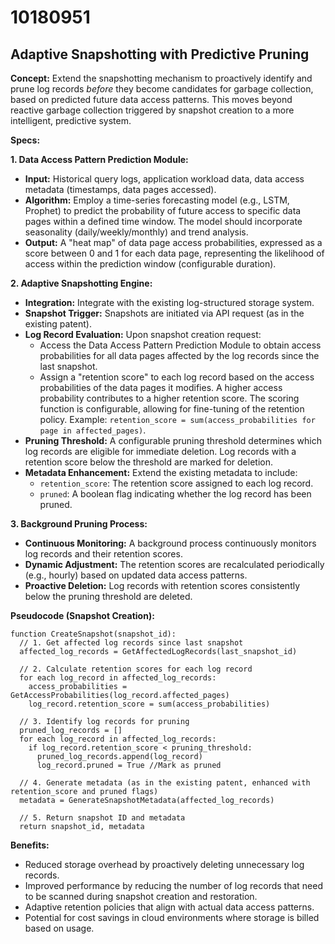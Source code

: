 # 10180951

## Adaptive Snapshotting with Predictive Pruning

**Concept:** Extend the snapshotting mechanism to proactively identify and prune log records *before* they become candidates for garbage collection, based on predicted future data access patterns. This moves beyond reactive garbage collection triggered by snapshot creation to a more intelligent, predictive system.

**Specs:**

**1. Data Access Pattern Prediction Module:**

*   **Input:** Historical query logs, application workload data, data access metadata (timestamps, data pages accessed).
*   **Algorithm:** Employ a time-series forecasting model (e.g., LSTM, Prophet) to predict the probability of future access to specific data pages within a defined time window.  The model should incorporate seasonality (daily/weekly/monthly) and trend analysis.
*   **Output:**  A "heat map" of data page access probabilities, expressed as a score between 0 and 1 for each data page, representing the likelihood of access within the prediction window (configurable duration).

**2. Adaptive Snapshotting Engine:**

*   **Integration:** Integrate with the existing log-structured storage system.
*   **Snapshot Trigger:** Snapshots are initiated via API request (as in the existing patent).
*   **Log Record Evaluation:** Upon snapshot creation request:
    *   Access the Data Access Pattern Prediction Module to obtain access probabilities for all data pages affected by the log records since the last snapshot.
    *   Assign a "retention score" to each log record based on the access probabilities of the data pages it modifies.  A higher access probability contributes to a higher retention score.  The scoring function is configurable, allowing for fine-tuning of the retention policy.  Example:  `retention_score = sum(access_probabilities for page in affected_pages)`.
*   **Pruning Threshold:** A configurable pruning threshold determines which log records are eligible for immediate deletion. Log records with a retention score below the threshold are marked for deletion.
*   **Metadata Enhancement:**  Extend the existing metadata to include:
    *   `retention_score`: The retention score assigned to each log record.
    *   `pruned`: A boolean flag indicating whether the log record has been pruned.

**3. Background Pruning Process:**

*   **Continuous Monitoring:** A background process continuously monitors log records and their retention scores.
*   **Dynamic Adjustment:** The retention scores are recalculated periodically (e.g., hourly) based on updated data access patterns.
*   **Proactive Deletion:** Log records with retention scores consistently below the pruning threshold are deleted.

**Pseudocode (Snapshot Creation):**

```
function CreateSnapshot(snapshot_id):
  // 1. Get affected log records since last snapshot
  affected_log_records = GetAffectedLogRecords(last_snapshot_id)

  // 2. Calculate retention scores for each log record
  for each log_record in affected_log_records:
    access_probabilities = GetAccessProbabilities(log_record.affected_pages)
    log_record.retention_score = sum(access_probabilities)

  // 3. Identify log records for pruning
  pruned_log_records = []
  for each log_record in affected_log_records:
    if log_record.retention_score < pruning_threshold:
      pruned_log_records.append(log_record)
      log_record.pruned = True //Mark as pruned

  // 4. Generate metadata (as in the existing patent, enhanced with retention_score and pruned flags)
  metadata = GenerateSnapshotMetadata(affected_log_records)

  // 5. Return snapshot ID and metadata
  return snapshot_id, metadata
```

**Benefits:**

*   Reduced storage overhead by proactively deleting unnecessary log records.
*   Improved performance by reducing the number of log records that need to be scanned during snapshot creation and restoration.
*   Adaptive retention policies that align with actual data access patterns.
*   Potential for cost savings in cloud environments where storage is billed based on usage.